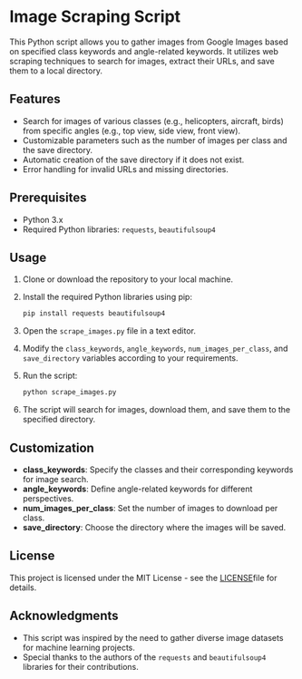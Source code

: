 # Image Scraping Script

This Python script allows you to gather images from Google Images based on specified class keywords and angle-related keywords. It utilizes web scraping techniques to search for images, extract their URLs, and save them to a local directory.

## Features

- Search for images of various classes (e.g., helicopters, aircraft, birds) from specific angles (e.g., top view, side view, front view).
- Customizable parameters such as the number of images per class and the save directory.
- Automatic creation of the save directory if it does not exist.
- Error handling for invalid URLs and missing directories.

## Prerequisites

- Python 3.x
- Required Python libraries: `requests`, `beautifulsoup4`

## Usage

1. Clone or download the repository to your local machine.
2. Install the required Python libraries using pip:

    ```bash
    pip install requests beautifulsoup4
    ```

3. Open the `scrape_images.py` file in a text editor.
4. Modify the `class_keywords`, `angle_keywords`, `num_images_per_class`, and `save_directory` variables according to your requirements.
5. Run the script:

    ```bash
    python scrape_images.py
    ```

6. The script will search for images, download them, and save them to the specified directory.

## Customization

- **class_keywords**: Specify the classes and their corresponding keywords for image search.
- **angle_keywords**: Define angle-related keywords for different perspectives.
- **num_images_per_class**: Set the number of images to download per class.
- **save_directory**: Choose the directory where the images will be saved.

## License

This project is licensed under the MIT License - see the [LICENSE](https://choosealicense.com/licenses/mit/)file for details.

## Acknowledgments

- This script was inspired by the need to gather diverse image datasets for machine learning projects.
- Special thanks to the authors of the `requests` and `beautifulsoup4` libraries for their contributions.
